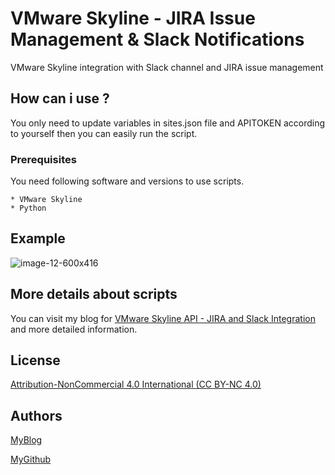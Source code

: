 # VMware Skyline - JIRA Issue Management & Slack Notifications
VMware Skyline integration with Slack channel and JIRA issue management

## How can i use ?

You only need to update variables in sites.json file and APITOKEN according to yourself then you can easily run the script.

### Prerequisites

You need following software and versions to use scripts.

```
* VMware Skyline
* Python
```
## Example

![image-12-600x416](https://user-images.githubusercontent.com/6716206/210381725-6fe6bca2-8cc1-41e4-9cdb-2dc6b2963704.png)



## More details about scripts

You can visit my blog for [VMware Skyline API - JIRA and Slack Integration](https://vmbro.com/en/vmware-skyline-api-ile-jira-ticket-yonetimi/) and more detailed information.



## License

[Attribution-NonCommercial 4.0 International (CC BY-NC 4.0)](https://creativecommons.org/licenses/by-nc/4.0/)

## Authors


[MyBlog](https://vmbro.com/)

[MyGithub](https://github.com/vmbro)

